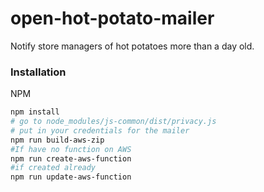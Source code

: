 # open-hot-potato-mailer
Notify store managers of hot potatoes more than a day old.

### Installation

NPM

```sh
npm install
# go to node_modules/js-common/dist/privacy.js
# put in your credentials for the mailer
npm run build-aws-zip
#If have no function on AWS
npm run create-aws-function
#if created already
npm run update-aws-function
```
